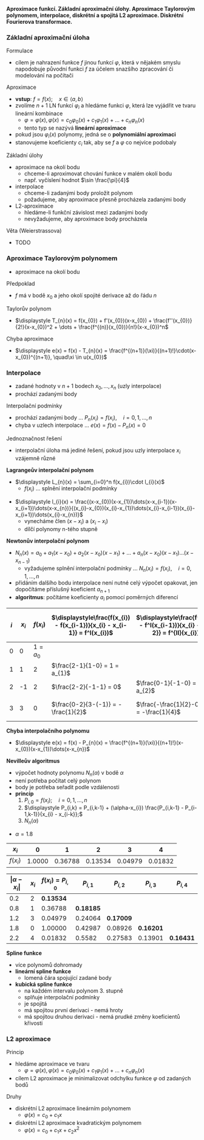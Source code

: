 **Aproximace funkcí. Základní aproximační úlohy. Aproximace Taylorovým polynomem, interpolace, diskrétní a spojitá L2 aproximace. Diskrétní Fourierova transformace.**

### Základní aproximační úloha

Formulace
- cílem je nahrazení funkce $f$ jinou funkcí $\varphi$, která v nějakém smyslu napodobuje původní funkci $f$ za účelem snazšího zpracování či modelování na počítači

Aproximace
- **vstup**: $f = f(x); \quad x \in \langle a,b\rangle$
- zvolíme $n+1$ LN funkcí $\varphi_{i}$ a hledáme funkci $\varphi$, která lze vyjádřit ve tvaru lineární kombinace
	- $\varphi = \varphi(x), \varphi(x) = c_{0}\varphi_{0}(x) + c_{1}\varphi_{1}(x) + \dots + c_{n}\varphi_{n}(x)$
	- tento typ se nazývá **lineární aproximace**
- pokud jsou $\varphi_{i}(x)$ polynomy, jedná se o **polynomiální aproximaci**
- stanovujeme koeficienty $c_{i}$ tak, aby se $f$ a $\varphi$ co nejvíce podobaly

Základní úlohy
- aproximace na okolí bodu
	- chceme-li aproximovat chování funkce v malém okolí bodu
	- např. vyčíslení hodnot $\sin \frac{\pi}{4}$
- interpolace
	- chceme-li zadanými body proložit polynom
	- požadujeme, aby aproximace přesně procházela zadanými body
- L2-aproximace
	- hledáme-li funkční závislost mezi zadanými body
	- nevyžadujeme, aby aproximace body procházela

Věta (Weierstrassova)
- TODO

### Aproximace Taylorovým polynomem

- aproximace na okolí bodu

Předpoklad
- $f$ má v bodě $x_{0}$ a jeho okolí spojité derivace až do řádu $n$

Taylorův polynom
- $\displaystyle T_{n}(x) = f(x_{0}) + f'(x_{0})(x-x_{0}) + \frac{f''(x_{0})}{2!}(x-x_{0})^2 + \dots + \frac{f^{(n)}(x_{0})}{n!}(x-x_{0})^n$

Chyba aproximace
- $\displaystyle e(x) = f(x) - T_{n}(x) = \frac{f^{(n+1)}(\xi)}{(n+1)!}\cdot(x-x_{0})^{(n+1)}, \quad\xi \in u(x_{0})$

### Interpolace

- zadané hodnoty v $n+1$ bodech $x_{0}, \dots, x_{n}$ (uzly interpolace)
- prochází zadanými body

Interpolační podmínky
- prochází zadanými body ... $P_{n}(x_{i}) = f(x_{i}), \quad i = 0, 1, \dots, n$
- chyba v uzlech interpolace ... $e(x) = f(x) - P_{n}(x) = 0$

Jednoznačnost řešení
- interpolační úloha má jediné řešení, pokud jsou uzly interpolace $x_{i}$ vzájemně různé

**Lagrangeův interpolační polynom**
- $\displaystyle L_{n}(x) = \sum_{i=0}^n f(x_{i})\cdot l_{i}(x)$
	- $f(x_{i})$ ... splnění interpolační podmínky
+ $\displaystyle l_{i}(x) = \frac{(x-x_{0})(x-x_{1})\dots(x-x_{i-1})(x-x_{i+1})\dots(x-x_{n})}{(x_{i}-x_{0})(x_{i}-x_{1})\dots(x_{i}-x_{i-1})(x_{i}-x_{i+1})\dots(x_{i}-x_{n})}$
	- vynecháme člen $(x-x_{i})$ a $(x_{i}-x_{i})$
	- dílčí polynomy n-tého stupně

**Newtonův interpolační polynom**
- $N_{n}(x) = a_{0} + a_{1}(x-x_{0}) + a_{2}(x-x_{0})(x-x_{1}) + \dots + a_{n}(x-x_{0})(x-x_{1})\dots(x-x_{n-1})$
	- vyžadujeme splnění interpolační podmínky ... $N_{n}(x_{i}) = f(x_{i}), \quad i = 0,1,\dots,n$
- přidáním dalšího bodu interpolace není nutné celý výpočet opakovat, jen dopočítáme příslušný koeficient $a_{n+1}$
- **algoritmus**: počítáme koeficienty $a_{i}$ pomocí poměrných diferencí

| $i$ | $x_{i}$ | $f(x_{i})$  | $\displaystyle\frac{f(x_{i}) - f(x_{i-1})}{x_{i} - x_{i-1}} = f^I(x_{i})$ | $\displaystyle\frac{f^I(x_{i}) - f^I(x_{i-1})}{x_{i} - x_{i-2}} = f^{II}(x_{i})$ | $\displaystyle\frac{f^{II}(x_{i}) - f^{II}(x_{i-1})}{x_{i} - x_{i-3}} = f^{III}(x_{i})$ |
| --- | ------- | ----------- | ------------------------------------------------------------------------- | -------------------------------------------------------------------------------- | --------------------------------------------------------------------------------------- |
| 0   | 0       | $1 = a_{0}$ |                                                                           |                                                                                  |                                                                                         |
| 1   | 1       | $2$         | $\frac{2-1}{1-0} = 1 = a_{1}$                                             |                                                                                  |                                                                                         |
| 2   | -1      | $2$         | $\frac{2-2}{-1-1} = 0$                                                    | $\frac{0-1}{-1-0} = 1 = a_{2}$                                                   |                                                                                         |
| 3   | 3       | $0$         | $\frac{0-2}{3-(-1)} = -\frac{1}{2}$                                       | $\frac{-\frac{1}{2}-0}{3-1} = -\frac{1}{4}$                                      | $\frac{-\frac{1}{4}-1}{3-0} = -\frac{5}{12} = a_{3}$                                    |

**Chyba interpolačního polynomu**
- $\displaystyle e(x) = f(x) - P_{n}(x) = \frac{f^{(n+1)}(\xi)}{(n+1)!}(x-x_{0})(x-x_{1})\dots(x-x_{n})$

**Nevilleův algoritmus**
- výpočet hodnoty polynomu $N_{n}(\alpha)$ v bodě $\alpha$
- není potřeba počítat celý polynom
- body je potřeba seřadit podle vzdálenosti
- **princip**
	1. $P_{i,0} = f(x_{i}); \quad i =0, 1, \dots, n$
	2. $\displaystyle P_{i,k} = P_{i,k-1} + (\alpha-x_{i}) \frac{P_{i,k-1} - P_{i-1,k-1}}{x_{i} - x_{i-k}};$
	3. $N_{n}(\alpha)$
+ $\alpha = 1.8$

| $x_{i}$    | 0      | 1       | 2       | 3       | 4       |
| ---------- | ------ | ------- | ------- | ------- | ------- |
| $f(x_{i})$ | 1.0000 | 0.36788 | 0.13534 | 0.04979 | 0.01832 |

| $\vert\alpha-x_{i}\vert$ | $x_i$ | $f(x_{i}) = P_{i,0}$ | $P_{i,1}$   | $P_{i,2}$   | $P_{i,3}$   | $P_{i,4}$   |
| ------------------------ | ----- | -------------------- | ----------- | ----------- | ----------- | ----------- |
| 0.2                      | 2     | **0.13534**          |             |             |             |             |
| 0.8                      | 1     | 0.36788              | **0.18185** |             |             |             |
| 1.2                      | 3     | 0.04979              | 0.24064     | **0.17009** |             |             |
| 1.8                      | 0     | 1.00000              | 0.42987     | 0.08926     | **0.16201** |             |
| 2.2                      | 4     | 0.01832              | 0.5582      | 0.27583     | 0.13901     | **0.16431** |

**Spline funkce**
- více polynomů dohromady
- **lineární spline funkce**
	- lomená čára spojující zadané body
- **kubická spline funkce**
	- na každém intervalu polynom 3. stupně
	- splňuje interpolační podmínky
	- je spojitá
	- má spojitou první derivaci - nemá hroty
	- má spojitou druhou derivaci - nemá prudké změny koeficientů křivosti

### L2 aproximace

Princip
- hledáme aproximace ve tvaru
	- $\varphi = \varphi(x), \varphi(x) = c_{0}\varphi_{0}(x) + c_{1}\varphi_{1}(x) + \dots + c_{n}\varphi_{n}(x)$
- cílem L2 aproximace je minimalizovat odchylku funkce $\varphi$ od zadaných bodů

Druhy
- diskrétní L2 aproximace lineárním polynomem
	- $\varphi(x) = c_{0} + c_{1}x$
- diskrétní L2 aproximace kvadratickým polynomem
	- $\varphi(x) = c_{0} + c_{1}x + c_{2}x^2$
